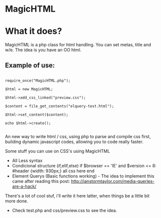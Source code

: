 MagicHTML
=========
<h1>What it does?</h1>
MagicHTML is a php class for html handling.
You can set metas, title and w/e. The idea is you have an OO html. 
<h2>Example of use:</h2>
<code>
require_once("MagicHTML.php"); <br />
$html = new MagicHTML; <br />
$html->add_css_linked("preview.css"); <br />
$content = file_get_contents("elquery-test.html"); <br />
$html->set_content($content);  <br />
echo $html->create(); <br />
</code>



An new way to write html / css, using php to parse and compile css first, building dynamic javascript codes, allowing you to code really faster.

Some stuff you can use on CSS's using MagicHTML
- All Less syntax
- Condicional structure (if,elif,else)
if $browser == 'IE' and $version <= 8:
  #header {width: 930px;}
  all css here
end
- Element Querys (Basic functions working) - The idea to implement this came after reading this post:
http://ianstormtaylor.com/media-queries-are-a-hack/

There's a lot of cool stuf, i'll write it here latter, when things be a little bit more done.

- Check test.php and css/preview.css to see the idea. 
